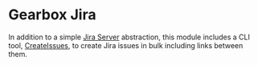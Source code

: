 # Gearbox Jira

In addition to a simple [Jira Server](src/main/java/com/g2forge/gearbox/jira/JIRAServer.java) abstraction, this module includes a CLI tool, [CreateIssues](src/main/java/com/g2forge/gearbox/jira/createissues/CreateIssues.java), to create Jira issues in bulk including links between them.
